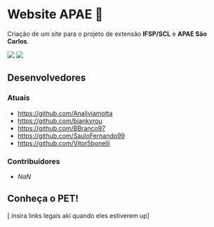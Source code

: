 # Website APAE 🧩
Criação de um site para o projeto de extensão **IFSP/SCL** e **APAE São Carlos**.

![](https://img.shields.io/badge/React-20232A?style=for-the-badge&logo=react&logoColor=61DAFB) ![](https://img.shields.io/badge/JavaScript-F7DF1E?style=for-the-badge&logo=javascript&logoColor=black)

## Desenvolvedores
### Atuais
- https://github.com/Analiviamotta
- https://github.com/biankyrou
- https://github.com/BBranco97
- https://github.com/SauloFernando99
- https://github.com/Vitor5bonelli

### Contribuidores
- *NaN*

## Conheça o PET!
[ insira links legais aki quando eles estiverem up]